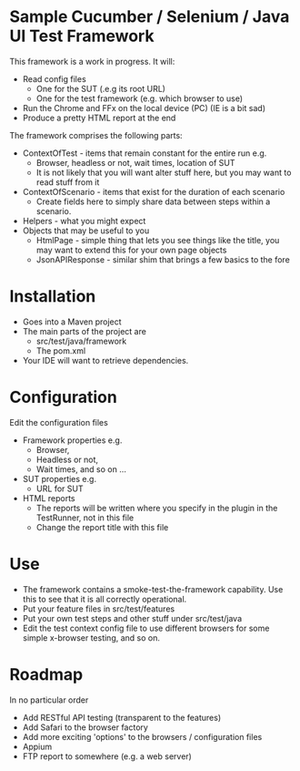 Sample Cucumber / Selenium / Java UI Test Framework
====================================================

This framework is a work in progress. It will:

* Read config files
    * One for the SUT (.e.g its root URL) 
    * One for the test framework (e.g. which browser to use) 
* Run the Chrome and FFx on the local device (PC) (IE is a bit sad)
* Produce a pretty HTML report at the end

The framework comprises the following parts:
* ContextOfTest - items that remain constant for the entire run e.g.
    * Browser, headless or not, wait times, location of SUT
    * It is not likely that you will want alter stuff here, but you may want to read stuff from it
* ContextOfScenario - items that exist for the duration of each scenario
    * Create fields here to simply share data between steps within a scenario.
* Helpers - what you might expect
* Objects that may be useful to you
    * HtmlPage - simple thing that lets you see things like the title, you may want to extend this for your own page objects
    * JsonAPIResponse - similar shim that brings a few basics to the fore 

# Installation
* Goes into a Maven project
* The main parts of the project are 
    * src/test/java/framework
    * The pom.xml
* Your IDE will want to retrieve dependencies.

# Configuration
 
Edit the configuration files

* Framework properties  e.g.
    * Browser, 
    * Headless or not, 
    * Wait times, and so on ...
* SUT properties e.g.
    * URL for SUT
* HTML reports
    * The reports will be written where you specify in the plugin in the TestRunner, not in this file
    * Change the report title with this file

# Use
* The framework contains a smoke-test-the-framework capability. Use this to see that it is all correctly operational.
* Put your feature files in src/test/features
* Put your own test steps and other stuff under src/test/java
* Edit the test context config file to use different browsers for some simple x-browser testing, and so on.

# Roadmap
In no particular order

* Add RESTful API testing (transparent to the features)
* Add Safari to the browser factory
* Add more exciting 'options' to the browsers / configuration files
* Appium
* FTP report to somewhere (e.g. a web server)

